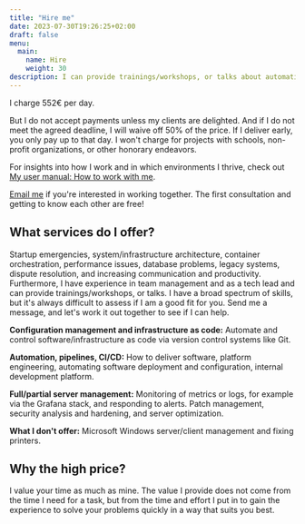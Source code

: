 ```yaml
---
title: "Hire me"
date: 2023-07-30T19:26:25+02:00
draft: false
menu:
  main:
    name: Hire
    weight: 30
description: I can provide trainings/workshops, or talks about automation, infrastructure, containers, and more. Email me if you're interested.
---
```


I charge 552€ per day.

But I do not accept payments unless my clients are delighted.
And if I do not meet the agreed deadline, I will waive off 50% of the price.
If I deliver early, you only pay up to that day.
I won't charge for projects with schools, non-profit organizations, or other honorary endeavors.

<!-- If you want to know why I would be qualified to do all this, take a look at my [CV/Resume](/resume/). -->
For insights into how I work and in which environments I thrive, check out [My user manual: How to work with me](/manual/).

[Email me](mailto:hi@flokoe.de) if you're interested in working together.
The first consultation and getting to know each other are free!

## What services do I offer?

Startup emergencies, system/infrastructure architecture, container orchestration, performance issues, database problems, legacy systems, dispute resolution, and increasing communication and productivity.
Furthermore, I have experience in team management and as a tech lead and can provide trainings/workshops, or talks.
I have a broad spectrum of skills, but it's always difficult to assess if I am a good fit for you.
Send me a message, and let's work it out together to see if I can help.

**Configuration management and infrastructure as code:**
Automate and control software/infrastructure as code via version control systems like Git.

**Automation, pipelines, CI/CD:**
How to deliver software, platform engineering, automating software deployment and configuration, internal development platform.

**Full/partial server management:**
Monitoring of metrics or logs, for example via the Grafana stack, and responding to alerts.
Patch management, security analysis and hardening, and server optimization.

**What I don't offer:**
Microsoft Windows server/client management and fixing printers.

## Why the high price?

I value your time as much as mine.
The value I provide does not come from the time I need for a task, but from the time and effort I put in to gain the experience to solve your problems quickly in a way that suits you best.
